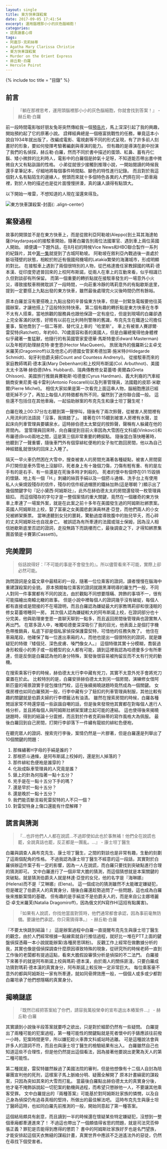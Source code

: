 ```yaml
---
layout: single
title: 東方快車謀殺案
date: 2017-09-05 17:41:54
excerpt: 運用腦裡那小小的灰色腦細胞！
categories:
- 認真讀書心得
tags:
- 阿嘉莎·克莉絲蒂
- Agatha Mary Clarissa Christie
- 東方快車謀殺案
- Murder on the Orient Express
- 赫丘勒·白羅
- Hercule Poirot
---
```


{% include toc title = "目錄" %}

## 前言
> 『躺在那裡思考，運用頭腦裡那小小的灰色腦細胞，你就會找到答案！』 - 赫丘勒·白羅

前一段時間電影咖好朋友兔哥突然傳給我一個[預告片](https://www.youtube.com/watch?v=Mq4m3yAoW8E)，馬上深深引起了我的興趣，開始預約起了它的原著小說。
詮釋經典總是一個極富挑戰性的任務，畢竟這本小說自1934年就出版了，改編成電影、電視劇等不同的形式呈現，有了許多前人刻畫好的形象，要如何發揮考驗著編劇與導演的能力。
但有趣的是導演在劇中扮演了我們的名偵探，赫丘勒·白羅，然而不同於書中描述的蛋頭、紅鼻、蓄有丹仁鬍、矮小微胖的比利時人，電影中的白羅個是帥氣十足呀，不知道能否帶出書中微微自大又有點詼諧的性格。
小弟從就很少接觸到推理小說，一開始閱讀的時候我還手拿筆記本，仔細地將每個事件時間點、腳色的特性進行記錄。
而且對於我這個對人名有點陌生的邊緣人，劈頭而來就十多個特色各異的人們擠在同一節車廂裡，對於人物的描述也是從片面慢慢拼湊，真的讓人讀得有點頭大。

以下開始一堆雷，不想知道的人現在溜還來得及。

![東方快車謀殺案-封面](/assets/images/album/日誌用圖/DSC_0013.jpg){: .align-center}

## 案發過程

故事的開頭並不是在東方快車上，而是從敘利亞阿勒坡(Aleppo)到土耳其海達帕薩(Haydarpaşa)的接駁車開始，隨著白羅告別兩位法國軍官、遇到車上兩位英國人開始。
順便講一下題外話，在8月初的時候Vice News和HBO聯合製作一系列的紀錄片，其中[第一集](https://www.youtube.com/watch?v=y20Tx2eCw28&t=2663s)就提到了古城阿勒坡。
阿勒坡在敘利亞內戰過後一直處於斷垣殘壁的狀態，相較於附近有俄國飛機場的Latakia繁榮的海灘城市，形成明顯的對比。
在接駁車上遇到了兩個很特別的人物，從巴格達擔任家教歸國的瑪莉·德本漢、從印度旁遮普回來的上校阿布斯諾，從兩人在車上的互動來看，似乎相識已久但對談卻有所保留。
而第一個重要的轉折點就在接駁車發生的一場意外小火災，導致接駁車稍微耽誤了一段時間，一向莊重冷靜的瑪莉意外的有點歇斯底里，提到一定要搭上九點出發的東方快車，雖然最後處理完火災後時間仍然有餘裕。

原本白羅並沒有要搭晚上九點出發的辛普倫東方快車，但是一封緊急電報要他往英國辦案，才讓他搭上了這般特別特快車。
第二個有趣的轉折點是東方快車在冬季不太有人搭乘，當地旅觀的服務員也跟他保證一定有座位，但是到現場的白羅卻遇上完全客滿的狀態，好險有以前在比利時刑警隊的舊識，布克先生在鐵道公司擔任董事，幫他喬到了一個二等房、替代沒上車的〝哈里斯〞。
車上有被害人賽謬爾·雷契特(Ratchett)，年約60、70歲面容和善的美國人，但是白羅總覺得他身體裡似乎藏著一隻猛獸，他隨行的有英國管家愛德華·馬斯特曼(Edward Masterman)以及年輕的助理赫克特·麥奎恩(Hector MacQueen)。
旅居海外的俄羅斯公主卓戈米羅芙(Dragomiroff)以及他忠心的德國女管家希德加第·施米特(Hildegarde Schmidt)、匈牙利伯爵夫婦(Count and Countess Andrenyi)。
從接駁車而來的家庭教師瑪莉·德本漢(Mary Debenham)和上校阿布斯諾(Col. Arbuthnot)、美國太太卡洛琳·赫伯德(Mrs. Hubbard)、瑞典傳教修女葛蕾塔·奧爾森(Greta Ohlsson)、美國旅行推銷員賽勒斯·哈德曼(Cyrus Hardman)、義大利裔的汽車經銷商安東尼奧·福卡雷利(Antonio Foscarelli)以及列車管理員，法國籍的皮耶·米歇爾(Pierre Michel)。
相信大家如果是第一次看完上面這串人物，腦細胞應該已經壞死掉不少了，再加上每個人的特徵都有所不同，儼然到了迷你聯合國一般。
這些還不包括住在其他車廂，一起協助辦案的布克先生和康士坦丁醫生呢！

白羅在晚上00:37分左右聽到第一聲慘叫，隨後有了兩次鈴聲，從被害人房間裡有人用流利的法語說「沒事，我搞錯了」。
接著在01:15聽到被害人房裡有水聲，並起床向列車管理員要礦泉水，這時赫伯德太太緊促的按鈴聲，聲稱有人躲藏在他的房間內。
當管理員回來時，向白羅提到目前火車因為大雪困在文科威(Vinkovci)和布羅德(Brod)兩地之間，這是第三個非常重要的轉捩點。
隨後當白落快睡著時，他聽到了一聲重響，隨後車門外有個穿緋紅便袍的女子匆忙跑回房間，他以為自己神經錯亂就很快的回床上入睡了。

隔天一早火車仍然困在大雪中，搜查被害人的房間充滿著各種疑點，被害人房間窗戶打開但是車外雪地上沒腳印，死者身上有十幾個刀傷，刀傷有輕有重、有的是左手有的是右手、有一些還是在死後多時才刺殺的。
死者的懷中有個停在01:15毀損的懷錶、地上有一個「H.」刺繡的絲質手絹以及一個菸斗通條、洗手台上有使用私人火柴燒毀殘存的信件，殘存的信件經過帽匣的鐵絲加熱(這是哪朝？)顯示出了幾個關鍵字句『記小黛西·阿姆斯壯』，此外在赫伯德太太的房間還發現一枚管理員鈕扣。
而這個殘存的字句才是一整個案情的重大關鍵，竟然在一個離奇的東方快車上牽連了一場案外案，就是在此案之前十多年在美國發生過的阿姆斯壯綁票案。
英國人阿姆斯壯上校，娶了富豪之女美國悲劇演員林達·亞登，而他們兩人的小女兒被綁架撕票。
當琳達聽到女兒的噩耗，驚動過度導致腹中的胎兒早夭，而心碎的丈夫阿姆斯壯也自戕身亡。
被誤認為有所牽連的法國或瑞士保姆，因為沒人相信她歇斯底里否認的證詞，走投無路下而跳樓而亡，最後調查之下，才得知綁票集團首領是卡賽第(Cassetti)。

## 完美證詞

> 俗話說得好：『不可能的事是不會發生的』。所以儘管看來不可能，實際上卻必然可能。

詢問證詞是全篇文章中最精彩的一段，隨著一位位乘客的證詞，讀者慢慢在腦海中重建謀殺案的全貌。
原本預期每位乘客的證詞就跟黑澤明導的羅生門一般，不同人對同一件事實都有不同的說法，由於觀點不同想要隱瞞、誇飾的事項不一，很有可能描繪出南轅北轍的故事。
但是小說中裡每個人的證詞幾乎沒有破綻，每個人都有直接或是間接的不在場證明，而且白羅認為嫌疑最大的家教瑪莉卻和很淺眠的修女葛蕾塔睡同一房。
其次個人認為嫌疑較大的阿布斯諾上校，在證詞部分也十分完美，他與助理麥奎恩一直聊天聊到一點多，而且返回房間後管理員也證實無人再出門。
在眾多證人中，唯獨哈德曼深深吸引了我的目光，他表面上是個打字機色帶推銷員，私底下卻是個私家偵探保護雷契特，可惜他的任務失敗了。
他住在車廂尾段，他確保了每一位進出車廂的人，而他也提出一個很特別的證詞，就是嫌疑犯的特徵『矮個兒、深色皮膚、嗓門像女人。』
這個特徵其實十分模糊，喬裝過身形較瘦小的男子或一般體型的女人都有可能，讀到這裡我認為哈德曼多少有所牽連，但是反倒是白羅認為他的身分特殊，案發後很容易被拘留反而不太有行兇的動機。

在搜索乘客行李的時候，赫伯德太太行李中藏有兇刀，其實不太意外兇手會將兇刀棄置在於此。
比較特別的是，白羅安排赫伯德太太到另一個房間，演練修女借阿斯匹靈的場景證實手提包擋住門栓，這在後續揭曉謎題時竟然成為一個關鍵。
女僕房裡也如同白羅預測一般，行李中藏有少了鈕扣的列車管理員制服，其他比較有趣的關鍵就是伯爵夫婦的行李標籤沾有油漬。
雖然在搜索房間的時候，白羅各種閒話家常不時還穿插一些詼諧自嘲的話，但是後來發現他其實都在對每個人進行人格分析，並且將每個人與阿姆斯壯綁架案建立起可能的連結。
這也使得後來揭曉謎題時，得到的結論十分震撼，而且對於作者克莉絲蒂的寫作風格大為佩服。
最後白羅回到自己房間，打開行李卻落下一件繡有龍紋的緋紅色便袍，

在聽完眾人的證詞、搜索完行李後，案情仍然是一片膠著，但是白羅還是列舉出了10個關鍵的問題：
1. 那條繡著H字母的手絹是誰的？
2. 那根菸斗通條，是阿布斯諾上校掉的，還是別人掉落的？
3. 那件緋紅色便袍是誰穿的？
4. 化妝成臥車管理員的人究竟是誰？
5. 錶上的針為何指著一點十五分？
6. 兇手是在一點十五分下手的嗎？
7. 還是早於一點十五分？
8. 還是晚於一點十五分？
9. 我們能否斷言殺死雷契特的人不只一個？
10. 對雷契特身上傷口還能有什麼解釋？

## 謊言與猜測
> 『...也許他們人人都在說謊...不過即使如此也於事無補！他們全在說謊也罷，全說真話也罷，反正都是一團亂。...』 - 康士坦丁醫生

白羅與調查人員布克先生、康士坦丁醫生，之間的對談也是非常有趣，生動的刻劃了這兩個配角的性格。
不過我認為康士坦丁醫生不經意的這一段話，其實對於白羅偵辦這件案子有一定的影響，因為一人在說謊，而白羅只要找到突破點進行合理的猜測即可。
文中白羅進行了一個非常大膽的猜測，而這個猜想就是本案關鍵的突破點，就是猜測伯爵夫人就是林達·亞登的女兒，他的名字是『海琳娜』(Helena)而不是『艾琳娜』(Elena)。
這一個成功的猜測雖然不太能確定嫌疑犯，但是確定了伯爵夫人的真實身分，隨後白羅還趁勢追問了一些問題，這也成為白羅後來推斷案情的基礎。
但有趣的是手絹並不是伯爵夫人的，而是來自公主娜塔麗亞·卓戈米羅芙(Natalia Dragomiroff)，因為俄文的N寫作H(這招有點厲害)。

> 『如果有人說謊，你找他當面對質時，他們通常都會承認，因為事前毫無防備。要讓他們承認，你只需猜得準。』 - 赫丘勒·白羅

『不要太快跳到結論！』
這是辦案過程中白羅一直提醒布克先生與康士坦丁醫生的觀念，由於人們經常根據一點線索就自行推估過程，就好比一堆在PTT上面的鍵盤偵探憑藉一本小說就能辦案(各種房思琪粉)。
反觀工作上經常在做數據分析的我，其實也像是個偵探調查什麼原因導致特殊的現象，從研究所的時候老師一直到工作後的老闆都有提過這點，看來大膽假設審慎分析是偵探的不二法門。
白羅接下來著手的就是阿布斯諾上校與瑪莉·德本漢，由於兩人的關係匪淺，只要白羅成功猜對瑪莉·德本漢的真實身分，阿布斯諾上較反映一定非常巨大。
每位乘客豪不意外的都與阿姆斯壯一家有所牽連，就如同骨牌效應一般，一個個人或多或少都對白羅坦承了他們想隱瞞的真實身分。

## 揭曉謎底

> 『既然已經把答案給了你們，請容我萬般榮幸的宣布退出本樁案件...』 - 赫丘勒·白羅

其實讀到小說後半段答案就要呼之欲出，只是對於細節仍然有一些疑問。
白羅提出了兩種可能的犯案過程，第一種可能性的關鍵點就是死者懷中的手錶應該往前撥一小時，犯案時間更早，所以嫌犯趁火車靠文科威站時逃離。
可是這種說法會與許多人的證詞不符，而且也與康士坦丁醫生的檢驗結果有出入。
白羅雖然自己也知道這些不合理性，但是他仍然提出這個看法，因為接著他要說出更驚為天人的第二種可能性。

第二種就是，雷契特雖然躲過了美國法院的審判，但是他想像有十二個人自封為陪審團宣判他的死刑，這樣案子馬上脈絡分明、疑團全解開了
原本計畫縝密的謀殺案，只因為突如其來的大雪而打亂。
當最後白羅點出赫伯德太太的真實身分後，他才毫不掩飾訴說起一切犯案的動機與過程，而希望只懲辦他一人，不要讓其他乘客受罪。
文中白羅提出的『兩種答案』可能基於對阿姆斯壯家族的憐憫，以及自己身為偵探仍有追尋真相的堅持，所做出的最佳解法吧。
這時布克先生與康士坦丁醫師這時，也如同白羅先前推測的一般，開始同意起了第一種答案。

這個結局頗具有創意，而且讀到一半的時候還在懷疑某些特定嫌疑犯，沒想到一整個車廂都牽連進來了！
不過這也帶出了一個頗值得省思的問題，就是司法究否伸張正義？罪犯是否能得到應得的懲罰？
書中的阿姆斯壯家族好歹也是名門望族，才能安排起這個天衣無縫的謀殺計畫，真實世界中應該不乏逍遙法外的惡徒，仍然在尋找下個受害者。
